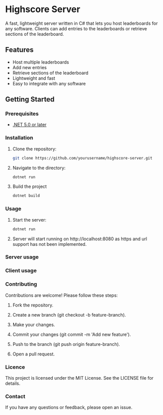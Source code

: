 # Highscore Server

A fast, lightweight server written in C# that lets you host leaderboards for any software. Clients can add entries to the leaderboards or retrieve sections of the leaderboard.

## Features

- Host multiple leaderboards
- Add new entries
- Retrieve sections of the leaderboard
- Lightweight and fast
- Easy to integrate with any software

## Getting Started

### Prerequisites

- [.NET 5.0 or later](https://dotnet.microsoft.com/download)

### Installation

1. Clone the repository:
   ```sh
   git clone https://github.com/yourusername/highscore-server.git
   
2. Navigate to the directory:
   ```sh
   dotnet run
   
3. Build the project
   ```sh
   dotnet build

### Usage

1. Start the server:
   ```sh
   dotnet run
   
2. Server will start running on http://localhost:8080 as https and url support has not been implemented.

### Server usage

### Client usage

### Contributing
Contributions are welcome! Please follow these steps:

1. Fork the repository.

2. Create a new branch (git checkout -b feature-branch).

3. Make your changes.

4. Commit your changes (git commit -m 'Add new feature').

5. Push to the branch (git push origin feature-branch).

6. Open a pull request.

### Licence
This project is licensed under the MIT License. See the LICENSE file for details.

### Contact
If you have any questions or feedback, please open an issue.
